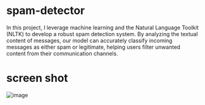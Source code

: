 # spam-detector
In this project, I leverage machine learning and the Natural Language Toolkit (NLTK) to develop a robust spam detection system. By analyzing the textual content of messages, our model can accurately classify incoming messages as either spam or legitimate, helping users filter unwanted content from their communication channels.
# screen shot
![image](https://github.com/saloni-225/spam-detector/assets/81464325/1ea9228a-77bb-47dc-b710-b40739c096a3)

